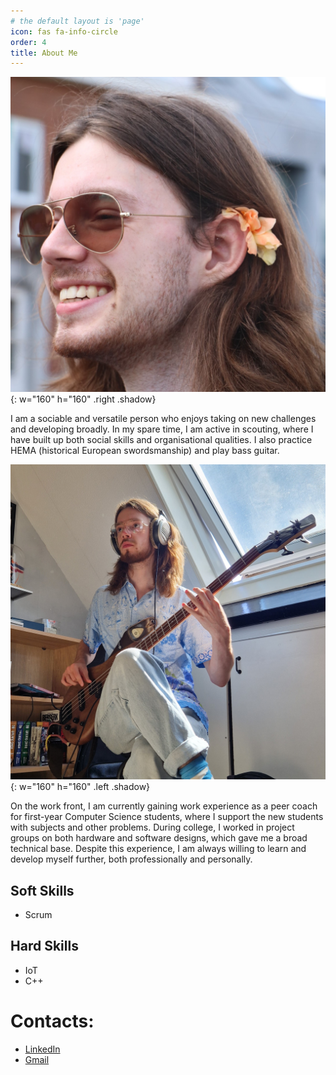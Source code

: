 ```yaml
---
# the default layout is 'page'
icon: fas fa-info-circle
order: 4
title: About Me
---
```

![Me!](/assets/img/about-me/side-profile-flower.jpg){: w="160" h="160" .right .shadow} 

I am a sociable and versatile person who enjoys taking on new challenges and developing broadly. In my spare time, I am active in scouting, where I have built up both social skills and organisational qualities. I also practice HEMA (historical European swordsmanship) and play bass guitar.

![Me!](/assets/img/about-me/bass.jpg){: w="160" h="160" .left .shadow} 

On the work front, I am currently gaining work experience as a peer coach for first-year Computer Science students, where I support the new students with subjects and other problems. During college, I worked in project groups on both hardware and software designs, which gave me a broad technical base. Despite this experience, I am always willing to learn and develop myself further, both professionally and personally.

## Soft Skills
- Scrum

## Hard Skills
- IoT
- C++

# Contacts:
- [LinkedIn](https://www.linkedin.com/in/mees-bogaards-55240828a/)
- [Gmail](mailto:meesbogaards2005@gmail.com)
